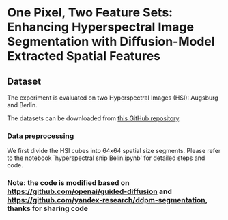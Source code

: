 
# One Pixel, Two Feature Sets: Enhancing Hyperspectral Image Segmentation with Diffusion-Model Extracted Spatial Features


## Dataset

The experiment is evaluated on two Hyperspectral Images (HSI): Augsburg and Berlin. 

The datasets can be downloaded from [this GitHub repository](https://github.com/danfenghong/ISPRS_S2FL).

### Data preprocessing 
We first divide the HSI cubes into 64x64 spatial size segments. Please refer to the notebook `hyperspectral snip Belin.ipynb' for detailed steps and code.



### Note: the code is modified based on https://github.com/openai/guided-diffusion and https://github.com/yandex-research/ddpm-segmentation, thanks for sharing code
